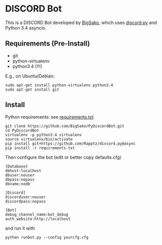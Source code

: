 # DISCORD Bot
This is a DISCORD Bot developed by [BigSako](http://evewho.com/pilot/BigSako), which uses
[discord.py](https://github.com/Rapptz/discord.py) and Python 3.4 asyncio.


## Requirements (Pre-Install)
 * git
 * python-virtualenv
 * python3.4 (!!!)

E.g., on Ubuntu/Debian:
```
sudo apt-get install python-virtualenv python3.4
sudo apt-get install git
```


## Install
Python requirements: see [requirements.txt](requirements.txt)


```
git clone https://github.com/BigSako/PyDiscordBot.git
cd PyDiscordBot
virtualenv -p python3.4 virtualenv
source virtualenv/bin/activate
pip install git+https://github.com/Rapptz/discord.py@async
pip install -r requirements.txt
```

Then configure the bot (edit or better copy defaults.cfg)
```
[Database]
dbhost:localhost
dbuser:nouser
dbpass:nopass
dbname:nodb

[Discord]
discorduser:nouser
discordpass:nopass

[Bot]
debug_channel_name:bot_debug
auth_website:http://localhost

```

and run it with

```
python runbot.py --config yourcfg.cfg
```

